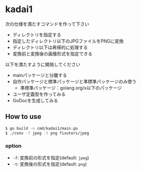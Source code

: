 # kadai1
次の仕様を満たすコマンドを作って下さい
* ディレクトリを指定する
* 指定したディレクトリ以下のJPGファイルをPNGに変換
* ディレクトリ以下は再帰的に処理する
* 変換前と変換後の画像形式を指定できる

以下を満たすように開発してください
* mainパッケージと分離する
* 自作パッケージと標準パッケージと準標準パッケージのみ使う
  * 準標準パッケージ：golang.org/x以下のパッケージ
* ユーザ定義型を作ってみる
* GoDocを生成してみる

## How to use
```bash
$ go build -o cmd/kadai1/main.go 
$ ./conv -f jpeg -t png fixuters/jpeg
```
### option
* `-f`: 変換前の形式を指定(default: `jpeg`)
* `-t`: 変換後の形式を指定(default: `png`)

